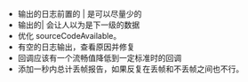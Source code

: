 * 输出的日志前置的 | 是可以尽量少的
* 输出的| 会让人以为是下一级的数据 
* 优化 sourceCodeAvailable。
* 有空的日志输出，查看原因并修复
* 回调应该有一个流畅值降低到一定标准时的回调
*  添加一秒内总计丢帧报告，如果反复在丢帧和不丢帧之间也不行。



